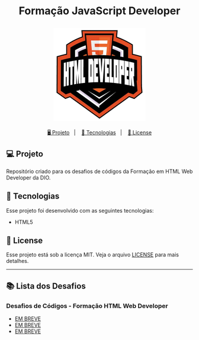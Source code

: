 <h1 align="center">
  Formação JavaScript Developer
</h1>

<h2 align="center">
  <img src="./assets/html.webp" width="250px">
</h2>

<p align="center">
  <a href="#-projeto">🖥️ Projeto</a>&nbsp;&nbsp;&nbsp;|&nbsp;&nbsp;&nbsp;
  <a href="#-tecnologias">🚀 Tecnologias</a>&nbsp;&nbsp;&nbsp;|&nbsp;&nbsp;&nbsp;
  <a href="#-license">📝 License</a>
</p>

## 💻 Projeto

Repositório criado para os desafios de códigos da Formação em HTML Web Developer da DIO.

## 🚀 Tecnologias

Esse projeto foi desenvolvido com as seguintes tecnologias:

- HTML5

## 📝 License

Esse projeto está sob a licença MIT. Veja o arquivo [LICENSE](LICENSE) para mais detalhes.

---

## 📚 Lista dos Desafios

### Desafios de Códigos - Formação HTML Web Developer

- [EM BREVE]()
- [EM BREVE]()
- [EM BREVE]()